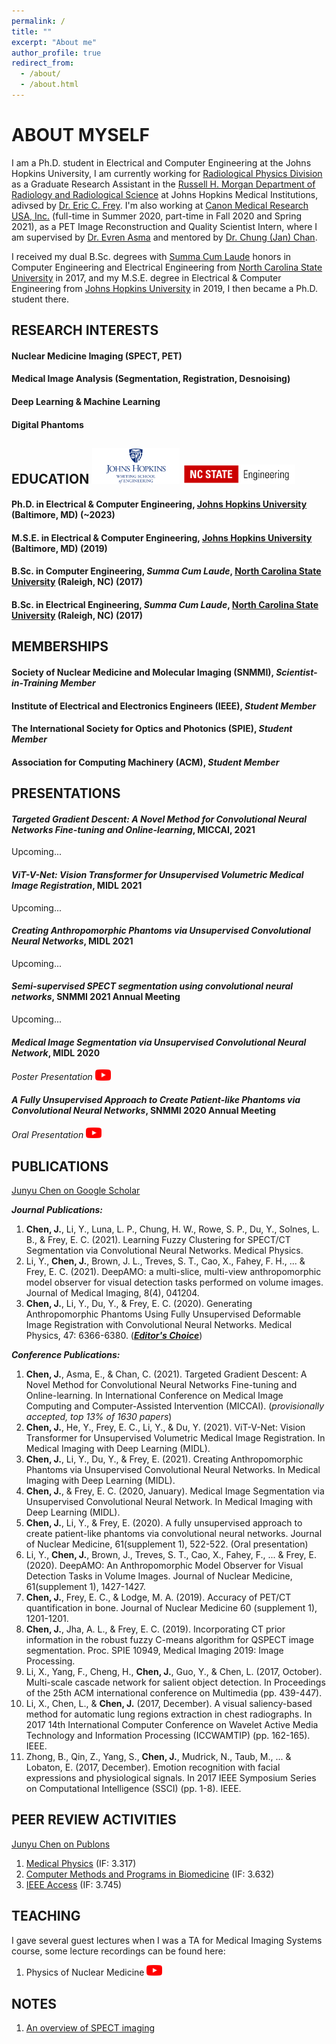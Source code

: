 ```yaml
---
permalink: /
title: ""
excerpt: "About me"
author_profile: true
redirect_from: 
  - /about/
  - /about.html
---
```


ABOUT MYSELF
====
I am a Ph.D. student in Electrical and Computer Engineering at the Johns Hopkins University, I am currently working for <a href="https://www.hopkinsmedicine.org/radiology/research/divisions/radiological-physics/our-team.html">Radiological Physics Division</a> as a Graduate Research Assistant in the <a href="https://www.hopkinsmedicine.org/radiology/index.html">Russell H. Morgan Department of Radiology and Radiological Science</a> at Johns Hopkins Medical Institutions, adivsed by <a href="https://scholar.google.com/citations?user=_-K45vUAAAAJ&hl=en">Dr. Eric C. Frey</a>. I'm also working at <a href="https://www.research.us.medical.canon/"> Canon Medical Research USA, Inc.</a> (full-time in Summer 2020, part-time in Fall 2020 and Spring 2021), as a PET Image Reconstruction and Quality Scientist Intern, where I am supervised by <a href="https://scholar.google.com/citations?user=h5ZNDBUAAAAJ&hl=en"> Dr. Evren Asma</a> and mentored by <a href="https://scholar.google.com/citations?user=Or4xII0AAAAJ&hl=en"> Dr. Chung (Jan) Chan</a>.

I received my dual B.Sc. degrees with <a href="http://catalog.ncsu.edu/undergraduate/academic-policies-procedures/student-status-honors/academic-honors/">Summa Cum Laude</a> honors in Computer Engineering and Electrical Engineering from <a href="https://www.ece.ncsu.edu/">North Carolina State University</a> in 2017, and my M.S.E. degree in Electrical & Computer Engineering from <a href="https://engineering.jhu.edu/ece/">Johns Hopkins University</a> in 2019, I then became a Ph.D. student there.

RESEARCH INTERESTS
----
#### Nuclear Medicine Imaging (SPECT, PET)
#### Medical Image Analysis (Segmentation, Registration, Desnoising)
#### Deep Learning & Machine Learning
#### Digital Phantoms

EDUCATION <img src="/images/JHU_flat.png" width="140"/> <img src="/images/NC.png" width="180"/>
----
#### Ph.D. in Electrical & Computer Engineering, <a href="https://engineering.jhu.edu/ece/">Johns Hopkins University</a> (Baltimore, MD) (~2023)
#### M.S.E. in Electrical & Computer Engineering, <a href="https://engineering.jhu.edu/ece/">Johns Hopkins University</a> (Baltimore, MD) (2019)   
#### B.Sc. in Computer Engineering, *Summa Cum Laude*, <a href="https://www.ece.ncsu.edu/">North Carolina State University</a> (Raleigh, NC) (2017)
#### B.Sc. in Electrical Engineering, *Summa Cum Laude*, <a href="https://www.ece.ncsu.edu/">North Carolina State University</a> (Raleigh, NC) (2017)   

MEMBERSHIPS
----
#### Society of Nuclear Medicine and Molecular Imaging (SNMMI), *Scientist-in-Training Member*
#### Institute of Electrical and Electronics Engineers (IEEE), *Student Member*
#### The International Society for Optics and Photonics (SPIE), *Student Member*
#### Association for Computing Machinery (ACM), *Student Member*

PRESENTATIONS
----
#### *Targeted Gradient Descent: A Novel Method for Convolutional Neural Networks Fine-tuning and Online-learning*, MICCAI, 2021
Upcoming...

#### *ViT-V-Net: Vision Transformer for Unsupervised Volumetric Medical Image Registration*, MIDL 2021
Upcoming...

#### *Creating Anthropomorphic Phantoms via Unsupervised Convolutional Neural Networks*, MIDL 2021
Upcoming...

#### *Semi-supervised SPECT segmentation using convolutional neural networks*, SNMMI 2021 Annual Meeting
Upcoming...

#### *Medical Image Segmentation via Unsupervised Convolutional Neural Network*, MIDL 2020
*Poster Presentation* [<img src="/images/youtube-logo-png.png" width="25"/>](https://2020.midl.io/papers/chen20.html)

#### *A Fully Unsupervised Approach to Create Patient-like Phantoms via Convolutional Neural Networks*, SNMMI 2020 Annual Meeting
*Oral Presentation* [<img src="/images/youtube-logo-png.png" width="25"/>](https://youtu.be/KUbIXUBA7bk)

PUBLICATIONS
------
<a href="https://scholar.google.com/citations?user=9jIpgScAAAAJ&hl=en">Junyu Chen on Google Scholar</a>

***Journal Publications:***
1.	<strong>Chen, J.</strong>, Li, Y., Luna, L. P., Chung, H. W., Rowe, S. P., Du, Y., Solnes, L. B., & Frey, E. C. (2021). Learning Fuzzy Clustering for SPECT/CT Segmentation via Convolutional Neural Networks. Medical Physics.
1.	Li, Y., <strong>Chen, J.</strong>, Brown, J. L., Treves, S. T., Cao, X., Fahey, F. H., ... & Frey, E. C. (2021). DeepAMO: a multi-slice, multi-view anthropomorphic model observer for visual detection tasks performed on volume images. Journal of Medical Imaging, 8(4), 041204.
3.	<strong>Chen, J.</strong>, Li, Y., Du, Y., & Frey, E. C. (2020). Generating Anthropomorphic Phantoms Using Fully Unsupervised Deformable Image Registration with Convolutional Neural Networks. Medical Physics, 47: 6366-6380. (***<a href="https://aapm.onlinelibrary.wiley.com/doi/toc/10.1002/(ISSN)2473-4209.EDITORS_CHOICE">Editor's Choice</a>***)

***Conference Publications:***
1. <strong>Chen, J.</strong>, Asma, E., & Chan, C. (2021). Targeted Gradient Descent: A Novel Method for Convolutional Neural Networks Fine-tuning and Online-learning. In International Conference on Medical Image Computing and Computer-Assisted Intervention (MICCAI). (*provisionally accepted, top 13% of 1630 papers*)
2. <strong>Chen, J.</strong>, He, Y., Frey, E. C., Li, Y., & Du, Y. (2021). ViT-V-Net: Vision Transformer for Unsupervised Volumetric Medical Image Registration. In Medical Imaging with Deep Learning (MIDL).
3. <strong>Chen, J.</strong>, Li, Y., Du, Y., & Frey, E. (2021). Creating Anthropomorphic Phantoms via Unsupervised Convolutional Neural Networks. In Medical Imaging with Deep Learning (MIDL).
4.	<strong>Chen, J.</strong>, & Frey, E. C. (2020, January). Medical Image Segmentation via Unsupervised Convolutional Neural Network. In Medical Imaging with Deep Learning (MIDL).
5.	<strong>Chen, J.</strong>, Li, Y., & Frey, E. (2020). A fully unsupervised approach to create patient-like phantoms via convolutional neural networks. Journal of Nuclear Medicine, 61(supplement 1), 522-522. (Oral presentation)
6.	Li, Y., <strong>Chen, J.</strong>, Brown, J., Treves, S. T., Cao, X., Fahey, F., ... & Frey, E. (2020). DeepAMO: An Anthropomorphic Model Observer for Visual Detection Tasks in Volume Images. Journal of Nuclear Medicine, 61(supplement 1), 1427-1427.
7.	<strong>Chen, J.</strong>, Frey, E. C., & Lodge, M. A. (2019). Accuracy of PET/CT quantification in bone. Journal of Nuclear Medicine 60 (supplement 1), 1201-1201.
8.	<strong>Chen, J.</strong>, Jha, A. L., & Frey, E. C. (2019). Incorporating CT prior information in the robust fuzzy C-means algorithm for QSPECT image segmentation. Proc. SPIE 10949, Medical Imaging 2019: Image Processing.
9.	Li, X., Yang, F., Cheng, H., <strong>Chen, J.</strong>, Guo, Y., & Chen, L. (2017, October). Multi-scale cascade network for salient object detection. In Proceedings of the 25th ACM international conference on Multimedia (pp. 439-447).
10.	Li, X., Chen, L., & <strong>Chen, J.</strong> (2017, December). A visual saliency-based method for automatic lung regions extraction in chest radiographs. In 2017 14th International Computer Conference on Wavelet Active Media Technology and Information Processing (ICCWAMTIP) (pp. 162-165). IEEE.
11.	Zhong, B., Qin, Z., Yang, S., <strong>Chen, J.</strong>, Mudrick, N., Taub, M., ... & Lobaton, E. (2017, December). Emotion recognition with facial expressions and physiological signals. In 2017 IEEE Symposium Series on Computational Intelligence (SSCI) (pp. 1-8). IEEE.

PEER REVIEW ACTIVITIES
----
<a href="https://publons.com/researcher/4216894/junyu-chen/">Junyu Chen on Publons</a>
1. <a href="https://aapm.onlinelibrary.wiley.com/journal/24734209">Medical Physics</a> (IF: 3.317)
2. <a href="https://www.journals.elsevier.com/computer-methods-and-programs-in-biomedicine">Computer Methods and Programs in Biomedicine</a> (IF: 3.632)
3. <a href="https://ieeeaccess.ieee.org/">IEEE Access</a> (IF: 3.745)

TEACHING
----
I gave several guest lectures when I was a TA for Medical Imaging Systems course, some lecture recordings can be found here:

1. Physics of Nuclear Medicine [<img src="/images/youtube-logo-png.png" width="25"/>](https://youtu.be/Sk-IjeNy1aU)


NOTES
----
1. [An overview of SPECT imaging](http://junyuchen245.github.io/files/SPECT_Systems.pdf)


